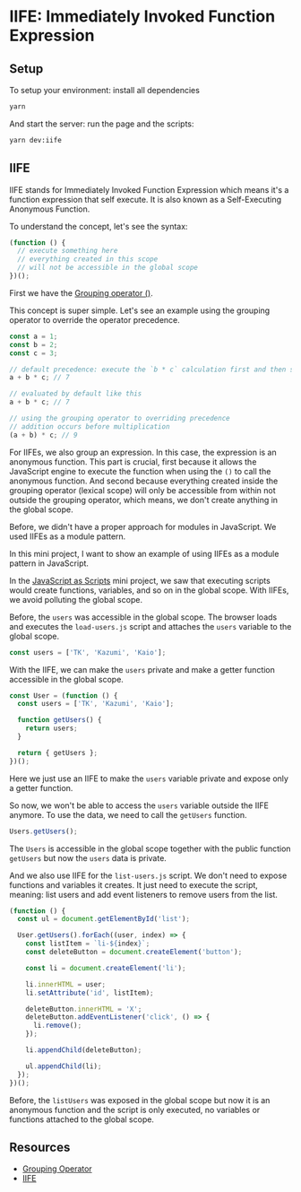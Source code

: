 # IIFE: Immediately Invoked Function Expression

## Setup

To setup your environment: install all dependencies

```bash
yarn
```

And start the server: run the page and the scripts:

```bash
yarn dev:iife
```

## IIFE

IIFE stands for Immediately Invoked Function Expression which means it's a function expression that self execute. It is also known as a Self-Executing Anonymous Function.

To understand the concept, let's see the syntax:

```javascript
(function () {
  // execute something here
  // everything created in this scope
  // will not be accessible in the global scope
})();
```

First we have the [Grouping operator ()](https://developer.mozilla.org/en-US/docs/Web/JavaScript/Reference/Operators/Grouping).

This concept is super simple. Let's see an example using the grouping operator to override the operator precedence.

```javascript
const a = 1;
const b = 2;
const c = 3;

// default precedence: execute the `b * c` calculation first and then sum to `a`
a + b * c; // 7

// evaluated by default like this
a + b * c; // 7

// using the grouping operator to overriding precedence
// addition occurs before multiplication
(a + b) * c; // 9
```

For IIFEs, we also group an expression. In this case, the expression is an anonymous function. This part is crucial, first because it allows the JavaScript engine to execute the function when using the `()` to call the anonymous function. And second because everything created inside the grouping operator (lexical scope) will only be accessible from within not outside the grouping operator, which means, we don't create anything in the global scope.

Before, we didn't have a proper approach for modules in JavaScript. We used IIFEs as a module pattern.

In this mini project, I want to show an example of using IIFEs as a module pattern in JavaScript.

In the [JavaScript as Scripts](../javascript-as-scripts) mini project, we saw that executing scripts would create functions, variables, and so on in the global scope. With IIFEs, we avoid polluting the global scope.

Before, the `users` was accessible in the global scope. The browser loads and executes the `load-users.js` script and attaches the `users` variable to the global scope.

```javascript
const users = ['TK', 'Kazumi', 'Kaio'];
```

With the IIFE, we can make the `users` private and make a getter function accessible in the global scope.

```javascript
const User = (function () {
  const users = ['TK', 'Kazumi', 'Kaio'];

  function getUsers() {
    return users;
  }

  return { getUsers };
})();
```

Here we just use an IIFE to make the `users` variable private and expose only a getter function.

So now, we won't be able to access the `users` variable outside the IIFE anymore. To use the data, we need to call the `getUsers` function.

```javascript
Users.getUsers();
```

The `Users` is accessible in the global scope together with the public function `getUsers` but now the `users` data is private.

And we also use IIFE for the `list-users.js` script. We don't need to expose functions and variables it creates. It just need to execute the script, meaning: list users and add event listeners to remove users from the list.

```javascript
(function () {
  const ul = document.getElementById('list');

  User.getUsers().forEach((user, index) => {
    const listItem = `li-${index}`;
    const deleteButton = document.createElement('button');

    const li = document.createElement('li');

    li.innerHTML = user;
    li.setAttribute('id', listItem);

    deleteButton.innerHTML = 'X';
    deleteButton.addEventListener('click', () => {
      li.remove();
    });

    li.appendChild(deleteButton);

    ul.appendChild(li);
  });
})();
```

Before, the `listUsers` was exposed in the global scope but now it is an anonymous function and the script is only executed, no variables or functions attached to the global scope.

## Resources

- [Grouping Operator](https://developer.mozilla.org/en-US/docs/Web/JavaScript/Reference/Operators/Grouping#using_the_grouping_operator)
- [IIFE](https://developer.mozilla.org/en-US/docs/Glossary/IIFE)
